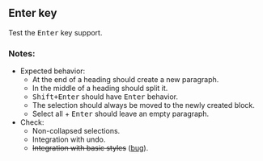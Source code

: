## Enter key

Test the <kbd>Enter</kbd> key support.

### Notes:

* Expected behavior:
	* At the end of a heading should create a new paragraph.
	* In the middle of a heading should split it.
	* <kbd>Shift+Enter</kbd> should have <kbd>Enter</kbd> behavior.
	* The selection should always be moved to the newly created block.
	* Select all + <kbd>Enter</kbd> should leave an empty paragraph.
* Check:
  * Non-collapsed selections.
  * Integration with undo.
  * ~~Integration with basic styles~~ ([bug](https://github.com/ckeditor/ckeditor5-enter/issues/4)).
